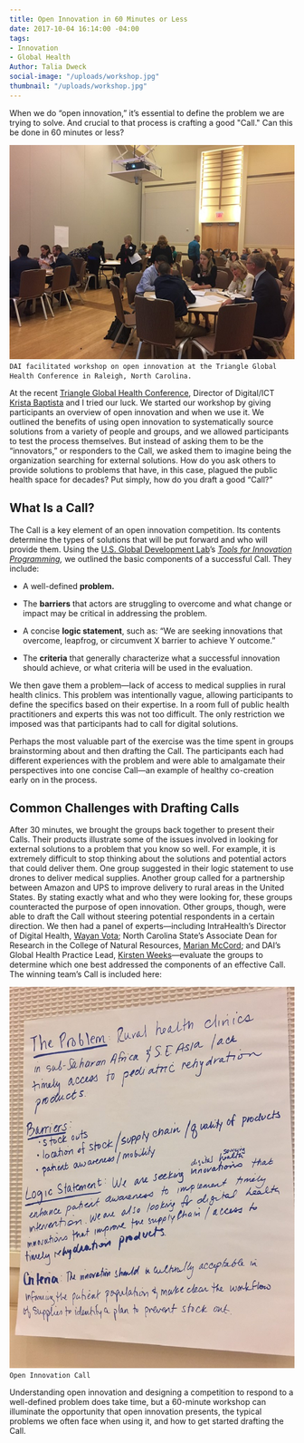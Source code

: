 ```yaml
---
title: Open Innovation in 60 Minutes or Less
date: 2017-10-04 16:14:00 -04:00
tags:
- Innovation
- Global Health
Author: Talia Dweck
social-image: "/uploads/workshop.jpg"
thumbnail: "/uploads/workshop.jpg"
---
```


When we do “open innovation,” it’s essential to define the problem we are trying to solve. And crucial to that process is crafting a good "Call."  Can this be done in 60 minutes or less?

![workshop-5df2eb.jpg](/uploads/workshop-5df2eb.jpg)
`DAI facilitated workshop on open innovation at the Triangle Global Health Conference in Raleigh, North Carolina.`

<!--more-->

At the recent [Triangle Global Health Conference](http://www.triangleglobalhealth.org/annual-conference), Director of Digital/ICT [Krista Baptista](https://www.dai.com/who-we-are/our-team/krista-baptista) and I tried our luck. We started our workshop by giving participants an overview of open innovation and when we use it. We outlined the benefits of using open innovation to systematically source solutions from a variety of people and groups, and we allowed participants to test the process themselves. But instead of asking them to be the “innovators,” or responders to the Call, we asked them to imagine being the organization searching for external solutions. How do you ask others to provide solutions to problems that have, in this case, plagued the public health space for decades? Put simply, how do you draft a good “Call?”

## What Is a Call?

The Call is a key element of an open innovation competition. Its contents determine the types of solutions that will be put forward and who will provide them. Using the [U.S. Global Development Lab](https://www.usaid.gov/GlobalDevLab/about)’s *[Tools for Innovation Programming](https://www.globalinnovationexchange.org/resources/tools-innovation-programming),* we outlined the basic components of a successful Call. They include:

* A well-defined **problem.**

* The **barriers** that actors are struggling to overcome and what change or impact may be critical in addressing the problem.

* A concise **logic statement**, such as: “We are seeking innovations that overcome, leapfrog, or circumvent X barrier to achieve Y outcome.”

* The **criteria** that generally characterize what a successful innovation should achieve, or what criteria will be used in the evaluation.

We then gave them a problem—lack of access to medical supplies in rural health clinics. This problem was intentionally vague, allowing participants to define the specifics based on their expertise. In a room full of public health practitioners and experts this was not too difficult. The only restriction we imposed was that participants had to call for digital solutions.

Perhaps the most valuable part of the exercise was the time spent in groups brainstorming about and then drafting the Call. The participants each had different experiences with the problem and were able to amalgamate their perspectives into one concise Call—an example of healthy co-creation early on in the process.

## Common Challenges with Drafting Calls

After 30 minutes, we brought the groups back together to present their Calls. Their products illustrate some of the issues involved in looking for external solutions to a problem that you know so well. For example, it is extremely difficult to stop thinking about the solutions and potential actors that could deliver them. One group suggested in their logic statement to use drones to deliver medical supplies. Another group called for a partnership between Amazon and UPS to improve delivery to rural areas in the United States. By stating exactly what and who they were looking for, these groups counteracted the purpose of open innovation. Other groups, though, were able to draft the Call without steering potential respondents in a certain direction. We then had a panel of experts—including IntraHealth’s Director of Digital Health, [Wayan Vota](https://www.intrahealth.org/people/wayan-vota); North Carolina State’s Associate Dean for Research in the College of Natural Resources, [Marian McCord](https://cnr.ncsu.edu/directory/mmccord/); and DAI’s Global Health Practice Lead, [Kirsten Weeks](https://www.dai.com/who-we-are/our-team/kirsten-weeks)—evaluate the groups to determine which one best addressed the components of an effective Call. The winning team’s Call is included here:

![poster.jpg](/uploads/poster.jpg)
`Open Innovation Call`

Understanding open innovation and designing a competition to respond to a well-defined problem does take time, but a 60-minute workshop can illuminate the opportunity that open innovation presents, the typical problems we often face when using it, and how to get started drafting the Call.